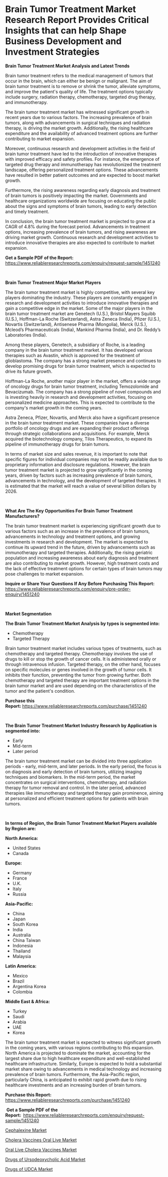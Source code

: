 <p><h1>Brain Tumor Treatment Market Research Report Provides Critical Insights that can help Shape Business Development and Investment Strategies</h1></p><p><strong>Brain Tumor Treatment Market Analysis and Latest Trends</strong></p>
<p><p>Brain tumor treatment refers to the medical management of tumors that occur in the brain, which can either be benign or malignant. The aim of brain tumor treatment is to remove or shrink the tumor, alleviate symptoms, and improve the patient's quality of life. The treatment options typically include surgery, radiation therapy, chemotherapy, targeted drug therapy, and immunotherapy.</p><p>The brain tumor treatment market has witnessed significant growth in recent years due to various factors. The increasing prevalence of brain tumors, along with advancements in surgical techniques and radiation therapy, is driving the market growth. Additionally, the rising healthcare expenditure and the availability of advanced treatment options are further contributing to market expansion.</p><p>Moreover, continuous research and development activities in the field of brain tumor treatment have led to the introduction of innovative therapies with improved efficacy and safety profiles. For instance, the emergence of targeted drug therapy and immunotherapy has revolutionized the treatment landscape, offering personalized treatment options. These advancements have resulted in better patient outcomes and are expected to boost market growth.</p><p>Furthermore, the rising awareness regarding early diagnosis and treatment of brain tumors is positively impacting the market. Governments and healthcare organizations worldwide are focusing on educating the public about the signs and symptoms of brain tumors, leading to early detection and timely treatment.</p><p>In conclusion, the brain tumor treatment market is projected to grow at a CAGR of 4.8% during the forecast period. Advancements in treatment options, increasing prevalence of brain tumors, and rising awareness are driving market growth. Continuous research and development activities to introduce innovative therapies are also expected to contribute to market expansion.</p></p>
<p><strong>Get a Sample PDF of the Report:&nbsp;</strong> <a href="https://www.reliableresearchreports.com/enquiry/request-sample/1451240">https://www.reliableresearchreports.com/enquiry/request-sample/1451240</a></p>
<p>&nbsp;</p>
<p><strong>Brain Tumor Treatment Major Market Players</strong></p>
<p><p>The brain tumor treatment market is highly competitive, with several key players dominating the industry. These players are constantly engaged in research and development activities to introduce innovative therapies and gain a competitive edge in the market. Some of the major players in the brain tumor treatment market are Genetech (U.S.), Bristol Mayers Squibb (U.S.), Hoffman-La Roche (Switzerland), Astra Zeneca (India), Pfizer (U.S.), Novartis (Switzerland), Antisenese Pharma (Mongolia), Merck (U.S.), Mcleod’s Pharmaceuticals (India), Mankind Pharma (India), and Dr. Reddy’s Laboratories (India).</p><p>Among these players, Genetech, a subsidiary of Roche, is a leading company in the brain tumor treatment market. It has developed various therapies such as Avastin, which is approved for the treatment of glioblastoma. The company has a strong market presence and continues to develop promising drugs for brain tumor treatment, which is expected to drive its future growth.</p><p>Hoffman-La Roche, another major player in the market, offers a wide range of oncology drugs for brain tumor treatment, including Temozolomide and Bevacizumab. The company has a strong pipeline of novel compounds and is investing heavily in research and development activities, focusing on personalized medicine approaches. This is expected to contribute to the company's market growth in the coming years.</p><p>Astra Zeneca, Pfizer, Novartis, and Merck also have a significant presence in the brain tumor treatment market. These companies have a diverse portfolio of oncology drugs and are expanding their product offerings through strategic collaborations and acquisitions. For example, Merck acquired the biotechnology company, Tilos Therapeutics, to expand its pipeline of immunotherapy drugs for brain tumors.</p><p>In terms of market size and sales revenue, it is important to note that specific figures for individual companies may not be readily available due to proprietary information and disclosure regulations. However, the brain tumor treatment market is projected to grow significantly in the coming years, driven by factors such as increasing prevalence of brain tumors, advancements in technology, and the development of targeted therapies. It is estimated that the market will reach a value of several billion dollars by 2026.</p></p>
<p>&nbsp;</p>
<p><strong>What Are The Key Opportunities For Brain Tumor Treatment Manufacturers?</strong></p>
<p><p>The brain tumor treatment market is experiencing significant growth due to various factors such as an increase in the prevalence of brain tumors, advancements in technology and treatment options, and growing investments in research and development. The market is expected to continue its upward trend in the future, driven by advancements such as immunotherapy and targeted therapies. Additionally, the rising geriatric population and increasing awareness about early diagnosis and treatment are also contributing to market growth. However, high treatment costs and the lack of effective treatment options for certain types of brain tumors may pose challenges to market expansion.</p></p>
<p><strong>Inquire or Share Your Questions If Any Before Purchasing This Report:</strong> <a href="https://www.reliableresearchreports.com/enquiry/pre-order-enquiry/1451240">https://www.reliableresearchreports.com/enquiry/pre-order-enquiry/1451240</a></p>
<p>&nbsp;</p>
<p><strong>Market Segmentation</strong></p>
<p><strong>The Brain Tumor Treatment Market Analysis by types is segmented into:</strong></p>
<p><ul><li>Chemotherapy</li><li>Targeted Therapy</li></ul></p>
<p><p>Brain tumor treatment market includes various types of treatments, such as chemotherapy and targeted therapy. Chemotherapy involves the use of drugs to kill or stop the growth of cancer cells. It is administered orally or through intravenous infusion. Targeted therapy, on the other hand, focuses on specific molecules or genes involved in the growth of tumor cells. It inhibits their function, preventing the tumor from growing further. Both chemotherapy and targeted therapy are important treatment options in the brain tumor market and are used depending on the characteristics of the tumor and the patient's condition.</p></p>
<p><strong>Purchase this Report:&nbsp;</strong><a href="https://www.reliableresearchreports.com/purchase/1451240">https://www.reliableresearchreports.com/purchase/1451240</a></p>
<p>&nbsp;</p>
<p><strong>The Brain Tumor Treatment Market Industry Research by Application is segmented into:</strong></p>
<p><ul><li>Early</li><li>Mid-term</li><li>Later period</li></ul></p>
<p><p>The brain tumor treatment market can be divided into three application periods - early, mid-term, and later periods. In the early period, the focus is on diagnosis and early detection of brain tumors, utilizing imaging techniques and biomarkers. In the mid-term period, the market concentrates on surgical interventions, chemotherapy, and radiation therapy for tumor removal and control. In the later period, advanced therapies like immunotherapy and targeted therapy gain prominence, aiming at personalized and efficient treatment options for patients with brain tumors.</p></p>
<p>&nbsp;</p>
<p><strong>In terms of Region, the Brain Tumor Treatment Market Players available by Region are:</strong></p>
<p>
    <p> <strong> North America: </strong>
        <ul>
            <li>United States</li>
            <li>Canada</li>
        </ul>
        </p> 
    <p> <strong> Europe: </strong>
        <ul>
            <li>Germany</li>
            <li>France</li>
            <li>U.K.</li>
            <li>Italy</li>
            <li>Russia</li>
        </ul>
        </p> 
    <p> <strong> Asia-Pacific: </strong>
        <ul>
            <li>China</li>
            <li>Japan</li>
            <li>South Korea</li>
            <li>India</li>
            <li>Australia</li>
            <li>China Taiwan</li>
            <li>Indonesia</li>
            <li>Thailand</li>
            <li>Malaysia</li>
        </ul>
        </p> 
    <p> <strong> Latin America: </strong>
        <ul>
            <li>Mexico</li>
            <li>Brazil</li>
            <li>Argentina Korea</li>
            <li>Colombia</li>
        </ul>
        </p> 
    <p> <strong> Middle East & Africa: </strong>
        <ul>
            <li>Turkey</li>
            <li>Saudi</li>
            <li>Arabia</li>
            <li>UAE</li>
            <li>Korea</li>
        </ul>
    </p>
    </p>
<p><p>The brain tumor treatment market is expected to witness significant growth in the coming years, with various regions contributing to this expansion. North America is projected to dominate the market, accounting for the largest share due to high healthcare expenditure and well-established healthcare infrastructure. Similarly, Europe is expected to hold a substantial market share owing to advancements in medical technology and increasing prevalence of brain tumors. Furthermore, the Asia-Pacific region, particularly China, is anticipated to exhibit rapid growth due to rising healthcare investments and an increasing burden of brain tumors.</p></p>
<p><strong>Purchase this Report: </strong><a href="https://www.reliableresearchreports.com/purchase/1451240">https://www.reliableresearchreports.com/purchase/1451240</a></p>
<p>&nbsp;<strong>Get a Sample PDF of the Report:&nbsp;&nbsp;</strong><a href="https://www.reliableresearchreports.com/enquiry/request-sample/1451240">https://www.reliableresearchreports.com/enquiry/request-sample/1451240</a></p>
<p><strong></strong></p>
<p><p><a href="https://www.linkedin.com/pulse/cephalexine-market-size-evaluating-its-trends-growth-projections-id94e?trackingId=ekqw7G%2BEucDzOUjBwm4UPQ%3D%3D">Cephalexine Market</a></p><p><a href="https://www.linkedin.com/pulse/cholera-vaccines-oral-live-market-share-amp-new-trends-jtjye?trackingId=e%2FvDv385V5koyC9UKGGFcQ%3D%3D">Cholera Vaccines Oral Live Market</a></p><p><a href="https://www.linkedin.com/pulse/oral-live-cholera-vaccines-market-share-amp-new-trends-analysis-ery5e?trackingId=hl2GmYHu4j2bbJEEF1tYZA%3D%3D">Oral Live Cholera Vaccines Market</a></p><p><a href="https://www.linkedin.com/pulse/drugs-ursodeoxycholic-acid-market-offer-valuable-insights-t2hme?trackingId=ON5KnlGLVSzo%2Fb23QFseLg%3D%3D">Drugs of Ursodeoxycholic Acid Market</a></p><p><a href="https://www.linkedin.com/pulse/drugs-udca-market-comprehensive-report-its-share-amp-xluse?trackingId=bb0SjzbjX5ncIxS5tm2A%2BA%3D%3D">Drugs of UDCA Market</a></p></p>